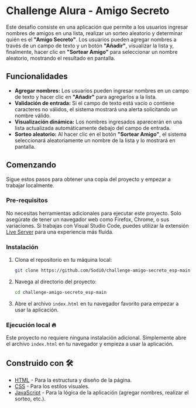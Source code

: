 # Challenge Alura - Amigo Secreto

Este desafío consiste en una aplicación que permite a los usuarios ingresar nombres de amigos en una lista, realizar un sorteo aleatorio y determinar quién es el **"Amigo Secreto"**. Los usuarios pueden agregar nombres a través de un campo de texto y un botón **"Añadir"**, visualizar la lista y, finalmente, hacer clic en **"Sortear Amigo"** para seleccionar un nombre aleatorio, mostrando el resultado en pantalla.

## Funcionalidades 

- **Agregar nombres:** Los usuarios pueden ingresar nombres en un campo de texto y hacer clic en **"Añadir"** para agregarlos a la lista.
- **Validación de entrada:** Si el campo de texto está vacío o contiene caracteres no válidos, el sistema mostrará una alerta solicitando un nombre válido.
- **Visualización dinámica:** Los nombres ingresados aparecerán en una lista actualizada automáticamente debajo del campo de entrada.
- **Sorteo aleatorio:** Al hacer clic en el botón **"Sortear Amigo"**, el sistema seleccionará aleatoriamente un nombre de la lista y lo mostrará en pantalla.
## Comenzando 

Sigue estos pasos para obtener una copia del proyecto y empezar a trabajar localmente.

### Pre-requisitos 

No necesitas herramientas adicionales para ejecutar este proyecto. Solo asegúrate de tener un navegador web como Firefox, Chrome, o sus variaciones. Si trabajas con Visual Studio Code, puedes utilizar la extensión [Live Server](https://marketplace.visualstudio.com/items?itemName=ritwickdey.LiveServer) para una experiencia más fluida.

### Instalación 

1. Clona el repositorio en tu máquina local:
    ```bash
    git clone https://github.com/Sodi0/challenge-amigo-secreto_esp-main.git
    ```

2. Navega al directorio del proyecto:
    ```bash
    cd challenge-amigo-secreto_esp-main
    ```

3. Abre el archivo `index.html` en tu navegador favorito para empezar a usar la aplicación.

### Ejecución local 🔥

Este proyecto no requiere ninguna instalación adicional. Simplemente abre el archivo `index.html` en tu navegador y empieza a usar la aplicación.

## Construido con 🛠️

- [HTML](https://developer.mozilla.org/en-US/docs/Web/HTML) - Para la estructura y diseño de la página.
- [CSS](https://developer.mozilla.org/en-US/docs/Web/CSS) - Para los estilos visuales.
- [JavaScript](https://developer.mozilla.org/en-US/docs/Web/JavaScript) - Para la lógica de la aplicación (agregar nombres, realizar el sorteo, etc.).
